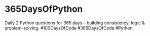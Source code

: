# 365DaysOfPython
Daily 2 Python questions for 365 days – building consistency, logic & problem-solving. #100DaysOfCode #365DaysOfCode #Python
